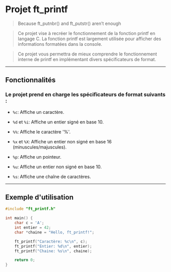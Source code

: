 # Projet ft_printf

> Because ft_putnbr() and ft_putstr() aren’t enough


>Ce projet vise à recréer le fonctionnement de la fonction printf en langage C. La fonction printf est largement utilisée pour afficher des informations formatées dans la console.

>Ce projet vous permettra de mieux comprendre le fonctionnement interne de printf en implémentant divers spécificateurs de format.

---

## Fonctionnalités


### Le projet prend en charge les spécificateurs de format suivants :

* `%c`: Affiche un caractère.

* `%d` et `%i`: Affiche un entier signé en base 10.

* `%%`: Affiche le caractère '%'.

* `%x` et `%X`: Affiche un entier non signé en base 16 (minuscules/majuscules).

* `%p`: Affiche un pointeur.

* `%u`: Affiche un entier non signé en base 10.

* `%s`: Affiche une chaîne de caractères.

---

## Exemple d'utilisation

```c
#include "ft_printf.h"

int main() {
    char c = 'A';
    int entier = 42;
    char *chaine = "Hello, ft_printf!";

    ft_printf("Caractère: %c\n", c);
    ft_printf("Entier: %d\n", entier);
    ft_printf("Chaine: %s\n", chaine);

    return 0;
}
```
